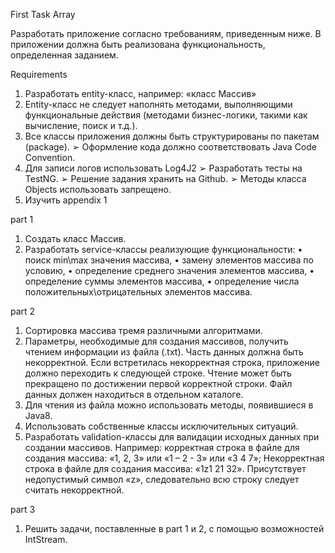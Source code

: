 First Task Array 

Разработать приложение согласно требованиям, приведенным ниже. В приложении должна быть реализована функциональность, определенная заданием.  

Requirements 
1) Разработать entity-класс, например: «класс Массив» 
2) Entity-класс не следует наполнять методами, выполняющими функциональные действия (методами бизнес-логики, такими как вычисление, поиск и т.д.). 
3) Все классы приложения должны быть структурированы по пакетам (package). ➢ Оформление кода должно соответствовать Java Code Convention. 
4) Для записи логов использовать Log4J2  ➢ Разработать тесты на TestNG. ➢ Решение задания хранить на Github. ➢ Методы класса Objects использовать запрещено. 
5) Изучить appendix 1 

part 1 
1) Создать класс Массив. 
2) Разработать service-классы реализующие функциональности:  • поиск min\max значения массива,  • замену элементов массива по условию,  • определение среднего значения элементов массива,  • определение суммы элементов массива, • определение числа положительных\отрицательных элементов массива. 

part 2 
1) Сортировка массива тремя различными алгоритмами. 
2) Параметры, необходимые для создания массивов, получить чтением информации из файла (.txt). Часть данных должна быть некорректной. Если встретилась некорректная строка, приложение должно переходить к следующей строке. Чтение может быть прекращено по достижении первой корректной строки. Файл данных должен находиться в отдельном каталоге. 
3) Для чтения из файла можно использовать методы, появившиеся в Java8. 
4) Использовать собственные классы исключительных ситуаций. 
5) Разработать validation-классы для валидации исходных данных при создании массивов. Например: корректная строка в файле для создания массива: «1, 2, 3» или «1 – 2 - 3» или «3 4 7»; Некорректная строка в файле для создания массива: «1z1 21 32». Присутствует недопустимый символ «z», следовательно всю строку следует считать некорректной.  

part 3 
1) Решить задачи, поставленные в part 1 и 2, с помощью возможностей IntStream.  
 
